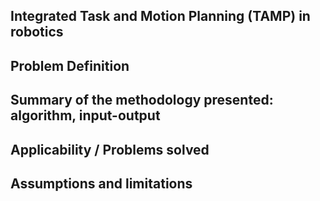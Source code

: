 ## Integrated Task and Motion Planning (TAMP) in robotics

## Problem Definition

## Summary of the methodology presented: algorithm, input-output

## Applicability / Problems solved

## Assumptions and limitations
